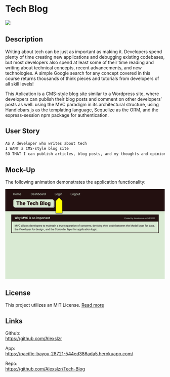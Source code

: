 # Tech Blog

<img src="https://img.shields.io/badge/License-MIT-blue"></img>

## Description

Writing about tech can be just as important as making it. Developers spend plenty of time creating new applications and debugging existing codebases, but most developers also spend at least some of their time reading and writing about technical concepts, recent advancements, and new technologies. A simple Google search for any concept covered in this course returns thousands of think pieces and tutorials from developers of all skill levels!

This Aplication is a CMS-style blog site similar to a Wordpress site, where developers can publish their blog posts and comment on other developers’ posts as well. using the MVC paradigm in its architectural structure, using Handlebars.js as the templating language, Sequelize as the ORM, and the express-session npm package for authentication.

## User Story

```md
AS A developer who writes about tech
I WANT a CMS-style blog site
SO THAT I can publish articles, blog posts, and my thoughts and opinions
```

## Mock-Up

The following animation demonstrates the application functionality:

![Animation cycles through signing into the app, clicking on buttons, and updating blog posts.](./Assets/14-mvc-homework-demo-01.gif) 

## License

This project utilizes an MIT License. [Read more](https://choosealicense.com/licenses/mit/)


## Links

Github: <br> https://github.com/Alexslzr

App: <br> https://pacific-bayou-28721-544ed386ada5.herokuapp.com/

Repo: <br> https://github.com/Alexslzr/Tech-Blog


